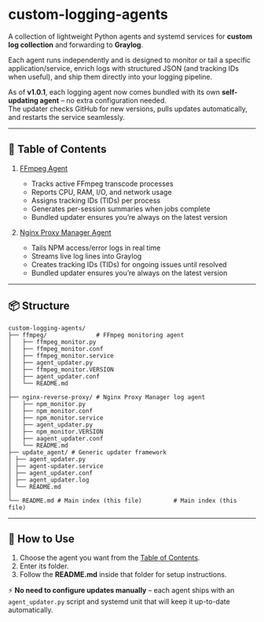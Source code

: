 # custom-logging-agents

A collection of lightweight Python agents and systemd services for **custom log collection** and forwarding to **Graylog**.  

Each agent runs independently and is designed to monitor or tail a specific application/service, enrich logs with structured JSON (and tracking IDs when useful), and ship them directly into your logging pipeline.  

As of **v1.0.1**, each logging agent now comes bundled with its own **self-updating agent** – no extra configuration needed.  
The updater checks GitHub for new versions, pulls updates automatically, and restarts the service seamlessly.  

---

## 📑 Table of Contents

1. [FFmpeg Agent](./ffmpeg)  
   - Tracks active FFmpeg transcode processes  
   - Reports CPU, RAM, I/O, and network usage  
   - Assigns tracking IDs (TIDs) per process  
   - Generates per-session summaries when jobs complete  
   - Bundled updater ensures you’re always on the latest version  

2. [Nginx Proxy Manager Agent](./nginx-reverse-proxy)  
   - Tails NPM access/error logs in real time  
   - Streams live log lines into Graylog  
   - Creates tracking IDs (TIDs) for ongoing issues until resolved  
   - Bundled updater ensures you’re always on the latest version  

---

## 📦 Structure

```
custom-logging-agents/
├── ffmpeg/              # FFmpeg monitoring agent
│   ├── ffmpeg_monitor.py
│   ├── ffmpeg_monitor.conf
│   ├── ffmpeg_monitor.service
│   ├── agent_updater.py
│   ├── ffmpeg_monitor.VERSION
│   ├── agent_updater.conf
│   └── README.md
│
├── nginx-reverse-proxy/ # Nginx Proxy Manager log agent
│   ├── npm_monitor.py
│   ├── npm_monitor.conf
│   ├── npm_monitor.service
│   ├── agent_updater.py
│   ├── npm_monitor.VERSION
│   ├── aagent_updater.conf
│   └── README.md
├── update_agent/ # Generic updater framework
│ ├── agent_updater.py
│ ├── agent-updater.service
│ ├── agent_updater.conf
│ ├── agent_updater.log
│ └── README.md
│
└── README.md # Main index (this file)         # Main index (this file)
```

---

## 🚀 How to Use

1. Choose the agent you want from the [Table of Contents](#-table-of-contents).  
2. Enter its folder.  
3. Follow the **README.md** inside that folder for setup instructions.  

⚡ **No need to configure updates manually** – each agent ships with an `agent_updater.py` script and systemd unit that will keep it up-to-date automatically.
